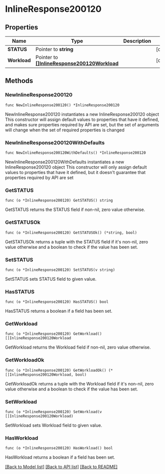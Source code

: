 # InlineResponse200120

## Properties

Name | Type | Description | Notes
------------ | ------------- | ------------- | -------------
**STATUS** | Pointer to **string** |  | [optional] 
**Workload** | Pointer to [**[]InlineResponse200120Workload**](InlineResponse200120Workload.md) |  | [optional] 

## Methods

### NewInlineResponse200120

`func NewInlineResponse200120() *InlineResponse200120`

NewInlineResponse200120 instantiates a new InlineResponse200120 object
This constructor will assign default values to properties that have it defined,
and makes sure properties required by API are set, but the set of arguments
will change when the set of required properties is changed

### NewInlineResponse200120WithDefaults

`func NewInlineResponse200120WithDefaults() *InlineResponse200120`

NewInlineResponse200120WithDefaults instantiates a new InlineResponse200120 object
This constructor will only assign default values to properties that have it defined,
but it doesn't guarantee that properties required by API are set

### GetSTATUS

`func (o *InlineResponse200120) GetSTATUS() string`

GetSTATUS returns the STATUS field if non-nil, zero value otherwise.

### GetSTATUSOk

`func (o *InlineResponse200120) GetSTATUSOk() (*string, bool)`

GetSTATUSOk returns a tuple with the STATUS field if it's non-nil, zero value otherwise
and a boolean to check if the value has been set.

### SetSTATUS

`func (o *InlineResponse200120) SetSTATUS(v string)`

SetSTATUS sets STATUS field to given value.

### HasSTATUS

`func (o *InlineResponse200120) HasSTATUS() bool`

HasSTATUS returns a boolean if a field has been set.

### GetWorkload

`func (o *InlineResponse200120) GetWorkload() []InlineResponse200120Workload`

GetWorkload returns the Workload field if non-nil, zero value otherwise.

### GetWorkloadOk

`func (o *InlineResponse200120) GetWorkloadOk() (*[]InlineResponse200120Workload, bool)`

GetWorkloadOk returns a tuple with the Workload field if it's non-nil, zero value otherwise
and a boolean to check if the value has been set.

### SetWorkload

`func (o *InlineResponse200120) SetWorkload(v []InlineResponse200120Workload)`

SetWorkload sets Workload field to given value.

### HasWorkload

`func (o *InlineResponse200120) HasWorkload() bool`

HasWorkload returns a boolean if a field has been set.


[[Back to Model list]](../README.md#documentation-for-models) [[Back to API list]](../README.md#documentation-for-api-endpoints) [[Back to README]](../README.md)


